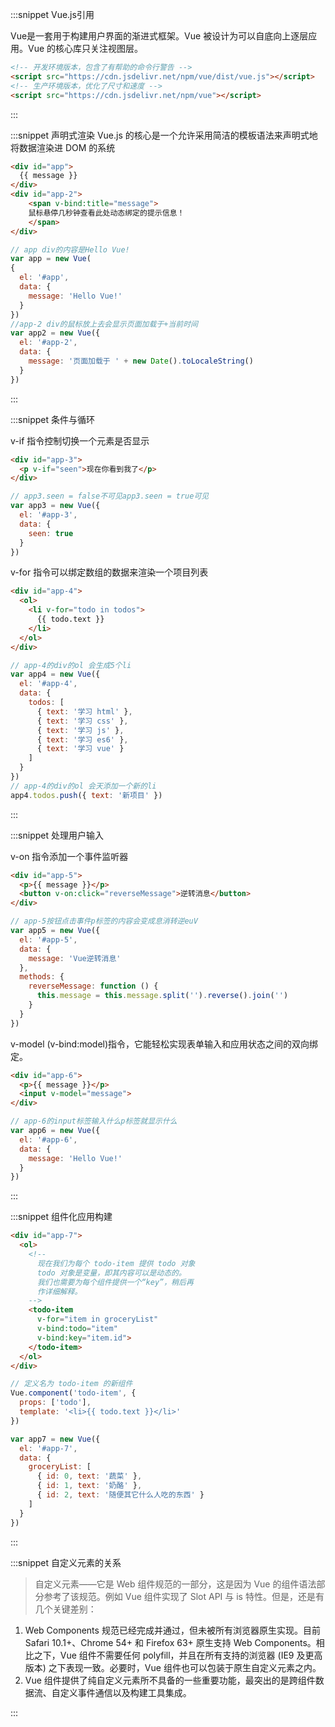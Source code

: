 :::snippet Vue.js引用

Vue是一套用于构建用户界面的渐进式框架。Vue 被设计为可以自底向上逐层应用。Vue 的核心库只关注视图层。

```html
<!-- 开发环境版本，包含了有帮助的命令行警告 -->
<script src="https://cdn.jsdelivr.net/npm/vue/dist/vue.js"></script>
<!-- 生产环境版本，优化了尺寸和速度 -->
<script src="https://cdn.jsdelivr.net/npm/vue"></script>
```

:::

:::snippet 声明式渲染
Vue.js 的核心是一个允许采用简洁的模板语法来声明式地将数据渲染进 DOM 的系统

```html
<div id="app">
  {{ message }}
</div>
<div id="app-2">
    <span v-bind:title="message">
    鼠标悬停几秒钟查看此处动态绑定的提示信息！
    </span>
</div>
```

```javascript
// app div的内容是Hello Vue!
var app = new Vue(
{
  el: '#app',
  data: {
    message: 'Hello Vue!'
  }
})
//app-2 div的鼠标放上去会显示页面加载于+当前时间
var app2 = new Vue({
  el: '#app-2',
  data: {
    message: '页面加载于 ' + new Date().toLocaleString()
  }
})
```

:::

:::snippet 条件与循环

v-if 指令控制切换一个元素是否显示

```html
<div id="app-3">
  <p v-if="seen">现在你看到我了</p>
</div>
```

```javascript
// app3.seen = false不可见app3.seen = true可见
var app3 = new Vue({
  el: '#app-3',
  data: {
    seen: true
  }
})
```

v-for 指令可以绑定数组的数据来渲染一个项目列表

```html
<div id="app-4">
  <ol>
    <li v-for="todo in todos">
      {{ todo.text }}
    </li>
  </ol>
</div>
```

```javascript
// app-4的div的ol 会生成5个li
var app4 = new Vue({
  el: '#app-4',
  data: {
    todos: [
      { text: '学习 html' },
      { text: '学习 css' },
      { text: '学习 js' },
      { text: '学习 es6' },
      { text: '学习 vue' }
    ]
  }
})
// app-4的div的ol 会天添加一个新的li
app4.todos.push({ text: '新项目' })
```

:::

:::snippet 处理用户输入

v-on 指令添加一个事件监听器

```html
<div id="app-5">
  <p>{{ message }}</p>
  <button v-on:click="reverseMessage">逆转消息</button>
</div>
```

```javascript
// app-5按钮点击事件p标签的内容会变成息消转逆euV
var app5 = new Vue({
  el: '#app-5',
  data: {
    message: 'Vue逆转消息'
  },
  methods: {
    reverseMessage: function () {
      this.message = this.message.split('').reverse().join('')
    }
  }
})
```

v-model (v-bind:model)指令，它能轻松实现表单输入和应用状态之间的双向绑定。

```html
<div id="app-6">
  <p>{{ message }}</p>
  <input v-model="message">
</div>
```

```javascript
// app-6的input标签输入什么p标签就显示什么
var app6 = new Vue({
  el: '#app-6',
  data: {
    message: 'Hello Vue!'
  }
})
```

:::

:::snippet 组件化应用构建

```html
<div id="app-7">
  <ol>
    <!--
      现在我们为每个 todo-item 提供 todo 对象
      todo 对象是变量，即其内容可以是动态的。
      我们也需要为每个组件提供一个“key”，稍后再
      作详细解释。
    -->
    <todo-item
      v-for="item in groceryList"
      v-bind:todo="item"
      v-bind:key="item.id">
    </todo-item>
  </ol>
</div>
```

```javascript
// 定义名为 todo-item 的新组件
Vue.component('todo-item', {
  props: ['todo'],
  template: '<li>{{ todo.text }}</li>'
})

var app7 = new Vue({
  el: '#app-7',
  data: {
    groceryList: [
      { id: 0, text: '蔬菜' },
      { id: 1, text: '奶酪' },
      { id: 2, text: '随便其它什么人吃的东西' }
    ]
  }
})
```

:::

:::snippet 自定义元素的关系

> 自定义元素——它是 Web 组件规范的一部分，这是因为 Vue 的组件语法部分参考了该规范。例如 Vue 组件实现了 Slot API 与 is 特性。但是，还是有几个关键差别：

1. Web Components 规范已经完成并通过，但未被所有浏览器原生实现。目前 Safari 10.1+、Chrome 54+ 和 Firefox 63+ 原生支持 Web Components。相比之下，Vue 组件不需要任何 polyfill，并且在所有支持的浏览器 (IE9 及更高版本) 之下表现一致。必要时，Vue 组件也可以包装于原生自定义元素之内。
2. Vue 组件提供了纯自定义元素所不具备的一些重要功能，最突出的是跨组件数据流、自定义事件通信以及构建工具集成。

:::
